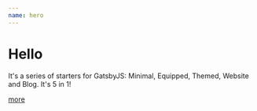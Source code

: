 ```yaml
---
name: hero
---
```


# Hello

It's a series of starters for GatsbyJS: Minimal, Equipped, Themed, Website and Blog. It's 5 in 1!

[more](./about)
